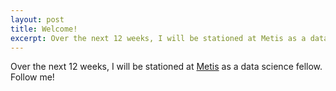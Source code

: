 ```yaml
---
layout: post
title: Welcome!
excerpt: Over the next 12 weeks, I will be stationed at Metis as a data science fellow. Follow me!
---
```


Over the next 12 weeks, I will be stationed at [Metis](http://thisismetis.com) as a data science fellow. Follow me!
